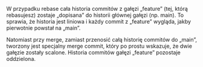 W przypadku rebase cała historia commitów z gałęzi „feature” (tej, którą rebasujesz) zostaje „dopisana” do historii głównej gałęzi (np. main). To sprawia, że historia jest liniowa i każdy commit z „feature” wygląda, jakby pierwotnie powstał na „main”.

Natomiast przy merge, zamiast przenosić całą historię commitów do „main”, tworzony jest specjalny merge commit, który po prostu wskazuje, że dwie gałęzie zostały scalone. Historia commitów gałęzi „feature” pozostaje oddzielona.
